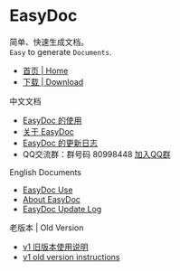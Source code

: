 # EasyDoc

简单、快速生成文档。  
`Easy` to generate `Documents`.  

- [首页 | Home](/easydoc/dist/index.html)
- [下载 | Download](https://github.com/wuyumin/easydoc/releases)

中文文档

- [EasyDoc 的使用](/easydoc/dist/zh-CN/index.html)
- [关于 EasyDoc](/easydoc/dist/zh-CN/info.html)
- [EasyDoc 的更新日志](/easydoc/dist/zh-CN/log.html)
- QQ交流群：群号码 80998448 [加入QQ群](https://shang.qq.com/wpa/qunwpa?idkey=e8c0258f779fa73a7d503871d2ff0f8da5698233b79f4e29836471a1d7491494)

English Documents

- [EasyDoc Use](/easydoc/dist/en/index.html)
- [About EasyDoc](/easydoc/dist/en/info.html)
- [EasyDoc Update Log](/easydoc/dist/en/log.html)

老版本 | Old Version

- [v1 旧版本使用说明](/easydoc/dist/v1/zh-CN/index.html)
- [v1 old version instructions](/easydoc/dist/v1/en/index.html)
